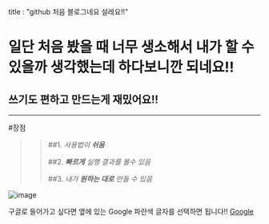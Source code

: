 
title : "github 처음 블로그네요 설레요!!"

일단 처음 봤을 때 너무 생소해서 내가 할 수 있을까 생각했는데 하다보니깐 되네요!!
=============================================================
쓰기도 편하고 만드는게 재밌어요!!
--------------------------
***

#장점
> >##1. _사용법이 **쉬움**_
> >
> >##2. _**빠르게** 실행 결과를 볼수 있음_
> >
> >##3. _내가 **원하는 대로** 만들 수 있음_


![image](![google-2048x1536](https://user-images.githubusercontent.com/103317212/165551316-2411e368-6ac5-4ab7-921f-37be1b157699.png)
)

구글로 들어가고 싶다면 옆에 있는 Google 파란색 글자를 선택하면 됩니다!!
[Google](https://google.com)



